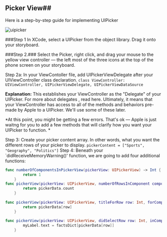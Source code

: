 ## Picker View##

Here is a step-by-step guide for implementing UIPicker

![uipicker](http://bencoffman.com/blog/content/binary/iOS%20Simulator.jpg)

###Step 1 In XCode, select a UIPicker from the object library.  Drag it onto your storyboard.

###Step 2.### Select the Picker, right click, and drag your mouse to the yellow view controller — the left most of the three icons at the top of the phone screen on your storyboard. 

Step 2a: In your ViewContoller file, add UIPickerViewDelegate after your UIViewController class declaration. `class ViewController: UIViewController, UIPickerViewDelegate, UIPickerViewDataSource`

**Explanation:**  This establishes your ViewController as the "Delegate" of your UIPicker.  For more about delegates , read here.  Ultimately, it means that your ViewController has access to all of the methods and behaviors pre-made by Apple to a UIPicker.  We'll use some of these later.

*At this point, you might be getting a few errors.  That's ok — Apple is just waitng for you to add a few methods that will clarify how you want your UIPicker to function.  *

Step 3: Create your picker content array.  In other words, what you want the different rows of your picker to display. `pickerContent = ["Sports", "Geography", "Politics"]`
Step 4: Beneath your `didReceiveMemoryWarning()' function, we are going to add four additional functions:

```swift
func numberOfComponentsInPickerView(pickerView: UIPickerView) -> Int {
        return 1
    }
func pickerView(pickerView: UIPickerView, numberOfRowsInComponent component: Int) -> Int {
        return pickerData.count
    }
    
func pickerView(pickerView: UIPickerView, titleForRow row: Int, forComponent component: Int) -> String? {
        return pickerData[row]
    }
    
func pickerView(pickerView: UIPickerView, didSelectRow row: Int, inComponent component: Int) {
        myLabel.text = factsDict[pickerData[row]]
    }
```
